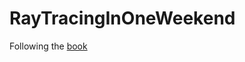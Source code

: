 # RayTracingInOneWeekend
Following the [book](https://raytracing.github.io/books/RayTracingInOneWeekend.html)
